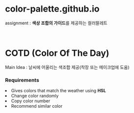# color-palette.github.io
assignment : <b>색상 조합의 가이드</b>를 제공하는 컬러팔레트
<br><br><br>
<h1><b>COTD</b> (Color Of The Day)</h1>

Main Idea : 날씨에 어울리는 색조합 제공(착장 또는 메이크업에 도움)

<h3>Requirements</h3>
<li>Gives colors that match the weather using <b>HSL</b></li>
<li>Change color randomly</li>
<li>Copy color number</li>
<li>Recommend similar color</li>
